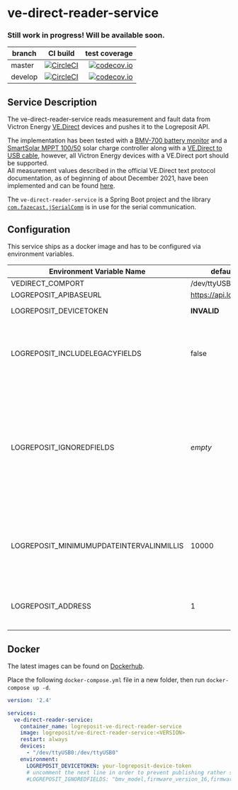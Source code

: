 # ve-direct-reader-service

### Still work in progress! Will be available soon.

| branch | CI build | test coverage |
|--------|:--------:|--------------:|
| master  | [![CircleCI](https://circleci.com/gh/logreposit/ve-direct-reader-service/tree/master.svg?style=shield)](https://circleci.com/gh/logreposit/ve-direct-reader-service/tree/master)   | [![codecov.io](https://codecov.io/gh/logreposit/ve-direct-reader-service/branch/master/graphs/badge.svg)](https://codecov.io/gh/logreposit/ve-direct-reader-service/branch/master/graphs/badge.svg)   |
| develop | [![CircleCI](https://circleci.com/gh/logreposit/ve-direct-reader-service/tree/develop.svg?style=shield)](https://circleci.com/gh/logreposit/ve-direct-reader-service/tree/develop) | [![codecov.io](https://codecov.io/gh/logreposit/ve-direct-reader-service/branch/develop/graphs/badge.svg)](https://codecov.io/gh/logreposit/ve-direct-reader-service/branch/develop/graphs/badge.svg) |


## Service Description

The ve-direct-reader-service reads measurement and fault data from Victron Energy [VE.Direct](https://www.victronenergy.com/live/vedirect_protocol:faq) devices and pushes it to the 
Logreposit API.

The implementation has been tested with a [BMV-700 battery monitor](https://www.victronenergy.com/battery-monitors/bmv-700) and a [SmartSolar MPPT 100/50](https://www.victronenergy.com/solar-charge-controllers/smartsolar-100-30-100-50) solar charge controller along with a [VE.Direct to USB cable](https://www.victronenergy.com/accessories/ve-direct-to-usb-interface), however, all Victron Energy devices with a VE.Direct port should be supported.  
All measurement values described in the official VE.Direct text protocol documentation, as of beginning of about December 2021, have been implemented and can be found [here](https://github.com/logreposit/ve-direct-reader-service/blob/develop/src/main/kotlin/com/logreposit/vedirectreaderservice/communication/vedirect/VeDirectTextModel.kt). 

The `ve-direct-reader-service` is a Spring Boot project and the library [`com.fazecast.jSerialComm`](https://github.com/Fazecast/jSerialComm) 
is in use for the serial communication.


## Configuration

This service ships as a docker image and has to be configured via environment variables. 

|Environment Variable Name                 | default value              |                                                                                             |
|------------------------------------------|----------------------------|---------------------------------------------------------------------------------------------|
| VEDIRECT_COMPORT                         | /dev/ttyUSB0               |                                                                                             |
| LOGREPOSIT_APIBASEURL                    | https://api.logreposit.com |                                                                                             |
| LOGREPOSIT_DEVICETOKEN                   | **INVALID**                | needs to be changed!                                                                        | 
| LOGREPOSIT_INCLUDELEGACYFIELDS           | false                      | set to true to enable backwards-compatibility to bmv-reader-service                         | 
| LOGREPOSIT_IGNOREDFIELDS                 | *empty*                    | comma separated list of logreposit field names to ignore / not report at all. The names are referring to the `logrepositName` of the `VeDirectField` in the file which can be found [here](https://github.com/logreposit/ve-direct-reader-service/blob/develop/src/main/kotlin/com/logreposit/vedirectreaderservice/communication/vedirect/VeDirectTextModel.kt). |
| LOGREPOSIT_MINIMUMUPDATEINTERVALINMILLIS | 10000                      | minimum update interval in milliseconds, set to `0` to push on every VE.Direct Text update. |
| LOGREPOSIT_ADDRESS                       | 1                          | set to some other value if you have multiple devices                                        |


## Docker

The latest images can be found on [Dockerhub](https://hub.docker.com/r/logreposit/ve-direct-reader-service/tags).

Place the following `docker-compose.yml` file in a new folder, then run `docker-compose up -d`.

```yaml
version: '2.4'

services:
  ve-direct-reader-service:
    container_name: logreposit-ve-direct-reader-service
    image: logreposit/ve-direct-reader-service:<VERSION>
    restart: always
    devices:
      - "/dev/ttyUSB0:/dev/ttyUSB0"
    environment:
      LOGREPOSIT_DEVICETOKEN: your-logreposit-device-token
      # uncomment the next line in order to prevent publishing rather static fields
      #LOGREPOSIT_IGNOREDFIELDS: "bmv_model,firmware_version_16,firmware_version_24,product_id,serial_number,bluetooth_cap"
```
